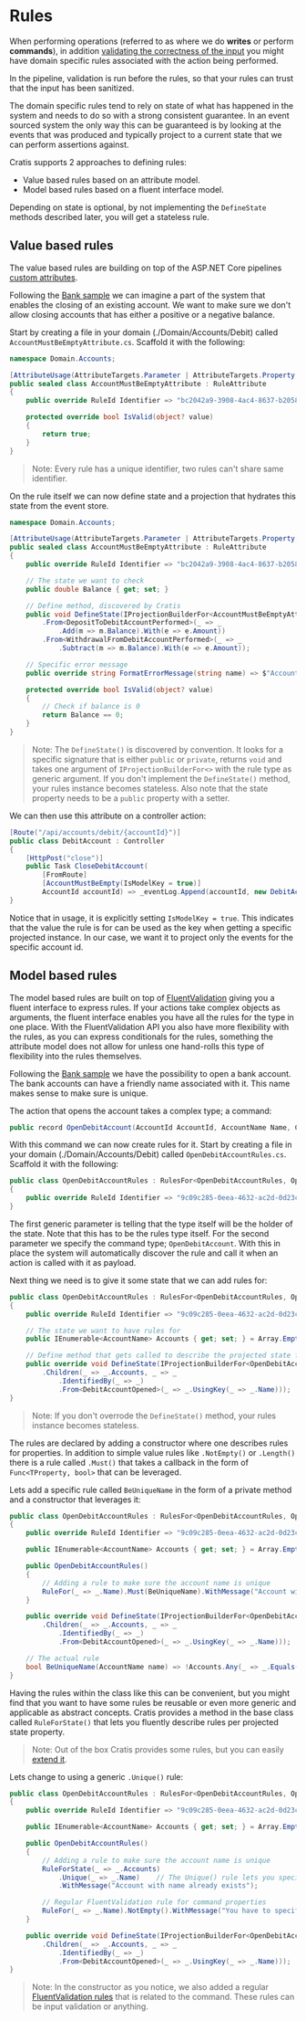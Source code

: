 # Rules

When performing operations (referred to as where we do **writes** or perform **commands**),
in addition [validating the correctness of the input](./validation.md) you might have
domain specific rules associated with the action being performed.

In the pipeline, validation is run before the rules, so that your rules can trust that
the input has been sanitized.

The domain specific rules tend to rely on state of what has happened in the system and needs
to do so with a strong consistent guarantee. In an event sourced system the only way this can
be guaranteed is by looking at the events that was produced and typically project to a current
state that we can perform assertions against.

Cratis supports 2 approaches to defining rules:

* Value based rules based on an attribute model.
* Model based rules based on a fluent interface model.

Depending on state is optional, by not implementing the `DefineState` methods described
later, you will get a stateless rule.

## Value based rules

The value based rules are building on top of the ASP.NET Core pipelines [custom attributes](https://docs.microsoft.com/en-us/aspnet/core/mvc/models/validation?view=aspnetcore-6.0#custom-attributes).

Following the [Bank sample](../../../Samples/Banking/Bank/) we can imagine a part of the system that enables
the closing of an existing account. We want to make sure we don't allow closing accounts that has either a
positive or a negative balance.

Start by creating a file in your domain (./Domain/Accounts/Debit) called `AccountMustBeEmptyAttribute.cs`.
Scaffold it with the following:

```csharp
namespace Domain.Accounts;

[AttributeUsage(AttributeTargets.Parameter | AttributeTargets.Property, AllowMultiple = false)]
public sealed class AccountMustBeEmptyAttribute : RuleAttribute
{
    public override RuleId Identifier => "bc2042a9-3908-4ac4-8637-b2058ba8cead";

    protected override bool IsValid(object? value)
    {
        return true;
    }
}
```

> Note: Every rule has a unique identifier, two rules can't share same identifier.

 On the rule itself we can now define state and a projection that hydrates this state from the event store.

```csharp
namespace Domain.Accounts;

[AttributeUsage(AttributeTargets.Parameter | AttributeTargets.Property, AllowMultiple = false)]
public sealed class AccountMustBeEmptyAttribute : RuleAttribute
{
    public override RuleId Identifier => "bc2042a9-3908-4ac4-8637-b2058ba8cead";

    // The state we want to check
    public double Balance { get; set; }

    // Define method, discovered by Cratis
    public void DefineState(IProjectionBuilderFor<AccountMustBeEmptyAttribute> builder) => builder
        .From<DepositToDebitAccountPerformed>(_ => _
            .Add(m => m.Balance).With(e => e.Amount))
        .From<WithdrawalFromDebitAccountPerformed>(_ => _
            .Subtract(m => m.Balance).With(e => e.Amount));

    // Specific error message
    public override string FormatErrorMessage(string name) => $"Account must have 0 in balance. It has a balance of {Balance}.";

    protected override bool IsValid(object? value)
    {
        // Check if balance is 0
        return Balance == 0;
    }
}
```

> Note: The `DefineState()` is discovered by convention. It looks for a specific signature that is either `public` or `private`,
> returns `void` and takes one argument of `IProjectionBuilderFor<>` with the rule type as generic argument.
> If you don't implement the `DefineState()` method, your rules instance becomes stateless.
> Also note that the state property needs to be a `public` property with a setter.

We can then use this attribute on a controller action:

```csharp
[Route("/api/accounts/debit/{accountId}")]
public class DebitAccount : Controller
{
    [HttpPost("close")]
    public Task CloseDebitAccount(
        [FromRoute]
        [AccountMustBeEmpty(IsModelKey = true)]
        AccountId accountId) => _eventLog.Append(accountId, new DebitAccountClosed());
}
```

Notice that in usage, it is explicitly setting `IsModelKey = true`. This indicates that the value the rule is for can be used
as the key when getting a specific projected instance. In our case, we want it to project only the events for the specific account id.

## Model based rules

The model based rules are built on top of [FluentValidation](https://docs.fluentvalidation.net/en/latest/) giving you a fluent interface
to express rules. If your actions take complex objects as arguments, the fluent interface enables you have all the rules for the type
in one place. With the FluentValidation API you also have more flexibility with the rules, as you can express conditionals for the rules,
something the attribute model does not allow for unless one hand-rolls this type of flexibility into the rules themselves.

Following the [Bank sample](../../../Samples/Banking/Bank/) we have the possibility to open a bank account. The bank accounts can have a friendly
name associated with it. This name makes sense to make sure is unique.

The action that opens the account takes a complex type; a command:

```csharp
public record OpenDebitAccount(AccountId AccountId, AccountName Name, CustomerId Owner);
```

With this command we can now create rules for it. Start by creating a file in your domain (./Domain/Accounts/Debit) called `OpenDebitAccountRules.cs`.
Scaffold it with the following:

```csharp
public class OpenDebitAccountRules : RulesFor<OpenDebitAccountRules, OpenDebitAccount>
{
    public override RuleId Identifier => "9c09c285-0eea-4632-ac2d-0d23c7ac10ba";
}
```

The first generic parameter is telling that the type itself will be the holder of the state. Note that this has to be the rules type itself.
For the second parameter we specify the command type; `OpenDebitAccount`. With this in place the system will automatically discover the
rule and call it when an action is called with it as payload.

Next thing we need is to give it some state that we can add rules for:

```csharp
public class OpenDebitAccountRules : RulesFor<OpenDebitAccountRules, OpenDebitAccount>
{
    public override RuleId Identifier => "9c09c285-0eea-4632-ac2d-0d23c7ac10ba";

    // The state we want to have rules for
    public IEnumerable<AccountName> Accounts { get; set; } = Array.Empty<AccountName>();

    // Define method that gets called to describe the projected state from events
    public override void DefineState(IProjectionBuilderFor<OpenDebitAccountRules> builder) => builder
        .Children(_ => _.Accounts, _ => _
            .IdentifiedBy(_ => _)
            .From<DebitAccountOpened>(_ => _.UsingKey(_ => _.Name)));
}
```

> Note: If you don't overrode the `DefineState()` method, your rules instance becomes stateless.

The rules are declared by adding a constructor where one describes rules for properties.
In addition to simple value rules like `.NotEmpty()` or `.Length()` there is a rule called `.Must()`
that takes a callback in the form of `Func<TProperty, bool>` that can be leveraged.

Lets add a specific rule called `BeUniqueName` in the form of a private method and a constructor
that leverages it:

```csharp
public class OpenDebitAccountRules : RulesFor<OpenDebitAccountRules, OpenDebitAccount>
{
    public override RuleId Identifier => "9c09c285-0eea-4632-ac2d-0d23c7ac10ba";

    public IEnumerable<AccountName> Accounts { get; set; } = Array.Empty<AccountName>();

    public OpenDebitAccountRules()
    {
        // Adding a rule to make sure the account name is unique
        RuleFor(_ => _.Name).Must(BeUniqueName).WithMessage("Account with name already exists");
    }

    public override void DefineState(IProjectionBuilderFor<OpenDebitAccountRules> builder) => builder
        .Children(_ => _.Accounts, _ => _
            .IdentifiedBy(_ => _)
            .From<DebitAccountOpened>(_ => _.UsingKey(_ => _.Name)));

    // The actual rule
    bool BeUniqueName(AccountName name) => !Accounts.Any(_ => _.Equals(name));
}
```

Having the rules within the class like this can be convenient, but you might find that you want to have
some rules be reusable or even more generic and applicable as abstract concepts.
Cratis provides a method in the base class called `RuleForState()` that lets you fluently describe rules per projected state property.

> Note: Out of the box Cratis provides some rules, but you can easily [extend it](../recipes/rules/extending-rules.md).

Lets change to using a generic `.Unique()` rule:

```csharp
public class OpenDebitAccountRules : RulesFor<OpenDebitAccountRules, OpenDebitAccount>
{
    public override RuleId Identifier => "9c09c285-0eea-4632-ac2d-0d23c7ac10ba";

    public IEnumerable<AccountName> Accounts { get; set; } = Array.Empty<AccountName>();

    public OpenDebitAccountRules()
    {
        // Adding a rule to make sure the account name is unique
        RuleForState(_ => _.Accounts)
            .Unique(_ => _.Name)    // The Unique() rule lets you specify which property from the command it should compare against.
            .WithMessage("Account with name already exists");

        // Regular FluentValidation rule for command properties
        RuleFor(_ => _.Name).NotEmpty().WithMessage("You have to specify a name");
    }

    public override void DefineState(IProjectionBuilderFor<OpenDebitAccountRules> builder) => builder
        .Children(_ => _.Accounts, _ => _
            .IdentifiedBy(_ => _)
            .From<DebitAccountOpened>(_ => _.UsingKey(_ => _.Name)));
}
```

> Note: In the constructor as you notice, we also added a regular [FluentValidation rules](https://docs.fluentvalidation.net/en/latest/#example) that is related
> to the command. These rules can be input validation or anything.
